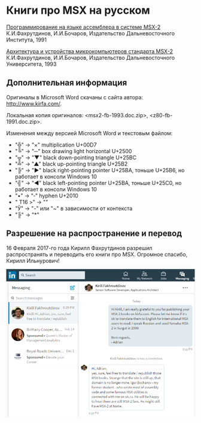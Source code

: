 ﻿Книги про MSX на русском
========================

[Программирование на языке ассемблера в системе MSX-2](z80-fb-1991-ru.md)
К.И.Фахрутдинов, И.И.Бочаров, Издательство Дальневосточного Института, 1991

[Архитектура и устройства микрокомпьютеров стандарта MSX-2](msx2-fb-1993-ru.md)
К.И.Фахрутдинов, И.И.Бочаров, Издательство Дальневосточного Университета, 1993


Дополнительная информация
-------------------------

Оригиналы в Microsoft Word скачаны с сайта автора: <http://www.kirfa.com/>.

Локальная копия оригиналов: <msx2-fb-1993.doc.zip>, <z80-fb-1991.doc.zip>.

Изменения между версией Microsoft Word и текстовым файлом:

- "╬" -> "×" multiplication U+00D7
- "╚" -> "─" box drawing light horizontal U+2500
- "╦" -> "▼" black down-pointing triangle U+25BC
- "╩" -> "▲" black up-pointing triangle U+25B2
- "╠" -> "►" black right-pointing pointer U+25BA, тоньше U+25B6, но работает в консоли Windows 10
- "╣" -> "◄" black left-pointing pointer U+25BA, тоньше U+25C0, но работает в консоли Windows 10
- "•" -> "‐" hyphen U+2010
- " T16 >" -> ""
- "Ў" -> "-" или "~" в зависимости от контекста
- "╟" -> "*"

Разрешение на распространение и перевод
---------------------------------------

16 Февраля 2017-го года Кирилл Фахрутдинов разрешил распространять и переводить его книги про MSX.
Огромное спасибо, Кирилл Ильнурович!

![permission](permission.png)
